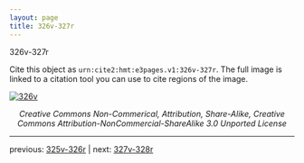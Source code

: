 ```yaml
---
layout: page
title: 326v-327r
---
```


326v-327r

Cite this object as `urn:cite2:hmt:e3pages.v1:326v-327r`.  The full image is linked to a citation tool you can use to cite regions of the image.

[![326v](http://www.homermultitext.org/iipsrv?IIIF=/project/homer/pyramidal/deepzoom/hmt/e3bifolio/v1/null.tif/full/800,/0/default.jpg)](http://www.homermultitext.org/ict2/?urn=urn:cite2:hmt:e3bifolio.v1:null) 

<p style="text-align: center; font-style: italic;">Creative Commons Non-Commerical, Attribution, Share-Alike, Creative Commons Attribution-NonCommercial-ShareAlike 3.0 Unported License</p>

---

previous: [325v-326r](../325v-326r/) | next: [327v-328r](../327v-328r/)